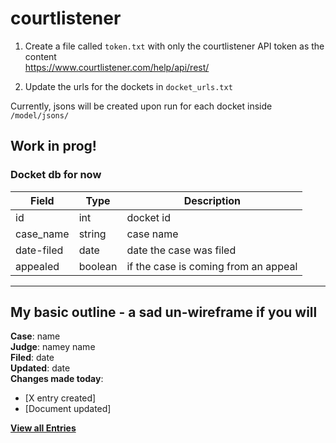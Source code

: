 # courtlistener

1. Create a file called `token.txt` with only the courtlistener API token as the content\
https://www.courtlistener.com/help/api/rest/

2. Update the urls for the dockets in `docket_urls.txt`

Currently, jsons will be created upon run for each docket inside `/model/jsons/`

## Work in prog!
### Docket db for now
|Field|Type|Description|
|-|-|-|
|id|int|docket id|
|case_name|string|case name|
|date-filed|date|date the case was filed|
|appealed|boolean|if the case is coming from an appeal|c


---
## My basic outline - a sad un-wireframe if you will
**Case**: name\
**Judge**: namey name\
**Filed**: date\
**Updated**: date\
**Changes made today**: 
- [X entry created]
- [Document updated]

[**View all Entries**](google.com)
